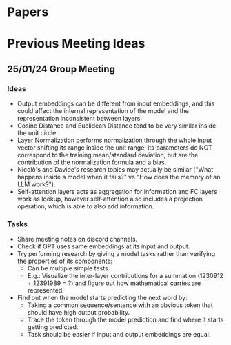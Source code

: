 # Papers

# Previous Meeting Ideas

## 25/01/24 Group Meeting

### Ideas

- Output embeddings can be different from input embeddings, and this could affect the internal representation of the model and the representation inconsistent between layers.
- Cosine Distance and Euclidean Distance tend to be very similar inside the unit circle.
- Layer Normalization performs normalization through the whole input vector shifting its range inside the unit range; its parameters do NOT correspond to the training mean/standard deviation, but are the contribution of the normalization formula and a bias.
- Nicolò's and Davide's research topics may actually be similar ("What happens inside a model when it fails?" vs "How does the memory of an LLM work?").
- Self-attention layers acts as aggregation for information and FC layers work as lookup, however self-attention also includes a projection operation, which is able to also add information.

### Tasks

- Share meeting notes on discord channels.
- Check if GPT uses same embeddings at its input and output.
- Try performing research by giving a model tasks rather than verifying the properties of its components:
    - Can be multiple simple tests.
    - E.g.: Visualize the inter-layer contributions for a summation (1230912 + 12391989 = ?) and figure out how mathematical carries are represented.
- Find out when the model starts predicting the next word by:
    - Taking a common sequence/sentence with an obvious token that should have high output probability.
    - Trace the token through the model prediction and find where it starts getting predicted.
    - Task should be easier if input and output embeddings are equal.